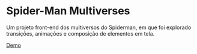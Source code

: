 # Spider-Man Multiverses 
Um projeto front-end dos multiversos do Spiderman, em que foi explorado transições, animações e composição de elementos em tela.

[Demo](https://balbii.github.io/spider-man-multiverse/)
